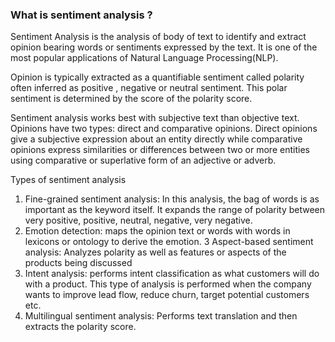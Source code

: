
###  What is sentiment analysis  ?  
Sentiment Analysis is the analysis of body of text to identify and extract opinion bearing words or sentiments expressed by the text. It is one of the most popular applications of Natural Language Processing(NLP).    

Opinion is typically extracted as a quantifiable sentiment called polarity often inferred as positive , negative or neutral sentiment. This polar sentiment is determined by the score of the polarity score.  

Sentiment analysis works best with subjective text than objective text. Opinions have two types: direct and comparative opinions. Direct opinions give a subjective expression about an entity directly while comparative opinions express similarities or differences between two or more entities using comparative or superlative form of an adjective or adverb.  

Types of sentiment analysis
1. Fine-grained sentiment analysis: In this analysis, the bag of words is as important as the keyword itself. It expands the range of polarity between very positive, positive, neutral, negative, very negative. 
2. Emotion detection: maps the opinion text or words with words in lexicons or ontology to derive the emotion.
3 Aspect-based sentiment analysis: Analyzes polarity as well as features or aspects of the products being discussed
4. Intent analysis: performs intent classification as what customers will do with a product. This type of analysis is performed when the company wants to improve lead flow, reduce churn, target potential customers etc.
5. Multilingual sentiment analysis: Performs text translation and then extracts the polarity score.
